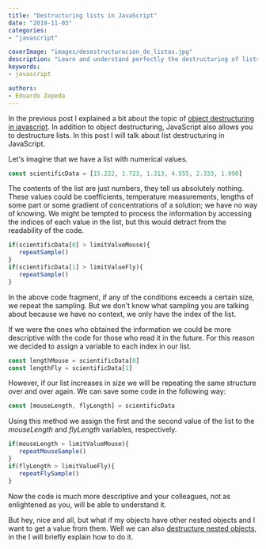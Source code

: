 ```yaml
---
title: "Destructuring lists in JavaScript"
date: "2019-11-03"
categories:
- "javascript"

coverImage: "images/desestructuracion_de_listas.jpg"
description: "Learn and understand perfectly the destructuring of lists in javascript. In this post I explain the topic with examples."
keywords:
- javascript

authors:
- Eduardo Zepeda
---
```


In the previous post I explained a bit about the topic of [object destructuring in javascript](/en/destructuring-variables-in-javascript/). In addition to object destructuring, JavaScript also allows you to destructure lists. In this post I will talk about list destructuring in JavaScript.

Let's imagine that we have a list with numerical values.

```javascript
const scientificData = [15.222, 1.723, 1.313, 4.555, 2.333, 1.990]
```

The contents of the list are just numbers, they tell us absolutely nothing. These values could be coefficients, temperature measurements, lengths of some part or some gradient of concentrations of a solution; we have no way of knowing. We might be tempted to process the information by accessing the indices of each value in the list, but this would detract from the readability of the code.

```javascript
if(scientificData[0] > limitValueMouse){
   repeatSample()
}
if(scientificData[1] > limitValueFly){
   repeatSample()
}
```

In the above code fragment, if any of the conditions exceeds a certain size, we repeat the sampling. But we don't know what sampling you are talking about because we have no context, we only have the index of the list.

If we were the ones who obtained the information we could be more descriptive with the code for those who read it in the future. For this reason we decided to assign a variable to each index in our list.

```javascript
const lengthMouse = scientificData[0]
const lengthFly = scientificData[1]
```

However, if our list increases in size we will be repeating the same structure over and over again. We can save some code in the following way:

```javascript
const [mouseLength, flyLength] = scientificData
```

Using this method we assign the first and the second value of the list to the _mouseLength_ and _flyLength_ variables, respectively.

```javascript
if(mouseLength > limitValueMouse){
   repeatMouseSample()
}
if(flyLength > limitValueFly){
   repeatFlySample()
}
```

Now the code is much more descriptive and your colleagues, not as enlightened as you, will be able to understand it.

But hey, nice and all, but what if my objects have other nested objects and I want to get a value from them. Well we can also [destructure nested objects](/en/destructuring-of-nested-objects/), in the I will briefly explain how to do it.